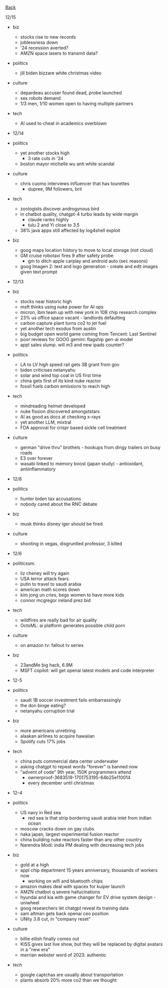 [Back](../index.md)

12/15
- biz
  - stocks rise to new records
  - joblessness down
  - '24 recession averted?
  - AMZN space lasers to transmit data?
- politics
  - jill biden bizzare white christmas video
- culture
  - depardeau accuser found dead, probe launched
  - sex robots demand
  - 1/3 men, 1/10 women open to having multiple partners
- tech
  - AI used to cheat in academics overblown

- 12/14
- politics
  - yet another stocks high
    - 3 rate cuts in '24
  - boston mayor michelle wu anti white scandal
- culture
  - chris cuomo interviews influencer that has tourettes
    - dupree, 9M followers, brit
- tech
  - zoologists discover androgynous bird
  - in chatbot quality, chatgpt-4 turbo leads by wide margin
    - claude ranks highly
    - tulu 2 and Yi close to 3.5
  - 38% java apps still affected by log4shell exploit
- biz
  - goog maps location history to move to local storage (not cloud)
  - GM cruise robotaxi fires 9 after safety probe
    - gm to ditch apple carplay and android auto (sec reasons)
  - goog Imagen 2: text and logo generation - create and edit images given text prompt

- 12/13
- biz
  - stocks near historic high
  - msft thinks using nuke power for AI ops
  - micron, ibm team up with new york in 10B chip research complex
  - 23% us office space vacant - landlords defaulting
  - carbon capture plant turns co2 to jet fuel
  - yet another tech exodus from austin
  - big budget open world game coming from Tencent: Last Sentinel
  - poor reviews for GOOG gemini: flagship gen-ai model
  - appl sales slump.  will m3 and new ipads counter?
- politics
  - LA to LV high speed rail gets 3B grant from gov
  - biden criticises netanyahu
  - solar and wind top coal in US first time
  - china gets first of its kind nuke reactor
  - fossil fuels carbon emissions to reach high
- tech
  - mindreading helmet developed
  - nuke fission discovered amongststars
  - AI as good as docs at checking x-rays
  - yet another LLM, mixtral
  - FDA approval for crispr based sickle cell treatment
- culture
  - german "drive thru" brothels - hookups from dingy trailers on busy roads
  - E3 over forever
  - wasabi linked to memory boost (japan study) - antioxidant, antiinflammatory

- 12/8
- politics
  - hunter biden tax accusations
  - nobody cared about the RNC debate
- biz
  - musk thinks disney iger should be fired
- culture
  - shooting in vegas, disgruntled professor, 3 killed


- 12/6
- politicssm.
  - liz cheney will try again
  - USA terror attack fears.
  - putin to travel to saudi arabia
  - american math scores down
  - kim jong un cries, begs women to have more kids
  - connor mcgregor ireland prez bid
- tech
  - wildfires are really bad for air quality
  - OctoML: ai platform generates possible child porn
- culture
  - on amazon tv: fallout tv series
- biz
  - 23andMe big hack, 6.9M
  - MSFT copilot: will get openai latest models and code interpreter

- 12-5
- politics
  - saudi 1B soccer investment fails embarrassingly
  - the don binge eating?
  - netanyahu corruption trial
- biz
  - more americans unretiring
  - alaskan airlines to acquire hawaiian
  - Spotify cuts 17% jobs
- tech

  - china puts commercial data center underwater
  - asking chatgpt to repeat words "forever" is banned now
  - "advent of code" 9th year, 150K programmers attend
    - ownerproof-3683519-1701753195-64b25e110014
    - every december until christmas

- 12-4
- politics
  - US navy in Red sea
    - red sea is that strip bordering saudi arabia inlet from indian ocean
  - moscow cracks down on gay clubs
  - naka japan, largest experimental fusion reactor
  - china building nuke reactors faster than any other country
  - Narendra Modi: india PM dealing with decreasing tech jobs
- biz
  - gold at a high
  - appl chip department 15 years anniversary, thousands of workers now
    - working on wifi and bluetooth chips
  - amazon makes deal with spacex for kuiper launch
  - AMZN chatbot q severe hallucinations
  - hyundai and kia with game changer for EV drive system design - uniwheel
  - goog researchers let chatgpt reveal its training data
  - sam altman gets back openai ceo position
  - UNity 3.8 cut, in "company reset"
- culture
  - billie eilish finally comes out
  - KISS gives last live show, but they will be replaced by digital avatars in a "new era"
  - merrian webster word of 2023: authentic
- tech
  - google captchas are usually about transportation
  - plants absorb 20% more co2 than we thought
